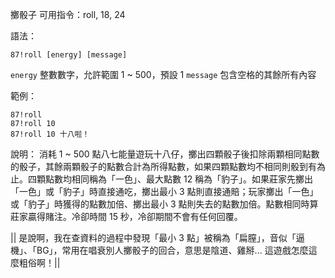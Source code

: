 擲骰子
可用指令：roll, 18, 24

語法：
```
87!roll [energy] [message]
```
`energy` 整數數字，允許範圍 1 ~ 500，預設 1
`message` 包含空格的其餘所有內容

範例：
```
87!roll
87!roll 10
87!roll 10 十八啦！
```
說明：
消耗 1 ~ 500 點八七能量遊玩十八仔，擲出四顆骰子後扣除兩顆相同點數的骰子，其餘兩顆骰子的點數合計為所得點數，如果四顆點數均不相同則骰到有為止。四顆點數均相同稱為「一色」、最大點數 12 稱為「豹子」。如果莊家先擲出「一色」或「豹子」時直接通吃，擲出最小 3 點則直接通賠；玩家擲出「一色」或「豹子」時獲得的點數加倍、擲出最小 3 點則失去的點數加倍。點數相同時算莊家贏得賭注。冷卻時間 15 秒，冷卻期間不會有任何回覆。

|| 是說啊，我在查資料的過程中發現「最小 3 點」被稱為「扁膣」，音似「逼機」、「BG」，常用在唱衰別人擲骰子的回合，意思是陰道、雞掰... 這遊戲怎麼這麼粗俗啊！||
